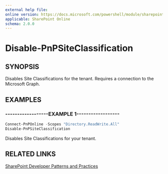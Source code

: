 ```yaml
---
external help file:
online version: https://docs.microsoft.com/powershell/module/sharepoint-pnp/disable-pnpsiteclassification
applicable: SharePoint Online
schema: 2.0.0
---
```

# Disable-PnPSiteClassification

## SYNOPSIS
Disables Site Classifications for the tenant. Requires a connection to the Microsoft Graph.

## EXAMPLES

### ------------------EXAMPLE 1------------------
```powershell
Connect-PnPOnline -Scopes "Directory.ReadWrite.All"
Disable-PnPSiteClassification
```

Disables Site Classifications for your tenant.

## RELATED LINKS

[SharePoint Developer Patterns and Practices](https://aka.ms/sppnp)